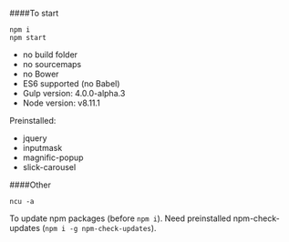 ####To start

    npm i
    npm start
   
* no build folder
* no sourcemaps
* no Bower
* ES6 supported (no Babel)
* Gulp version: 4.0.0-alpha.3
* Node version: v8.11.1

Preinstalled:
* jquery
* inputmask
* magnific-popup
* slick-carousel

####Other

    ncu -a
    
To update npm packages (before ` npm i `). Need preinstalled npm-check-updates (` npm i -g npm-check-updates `).